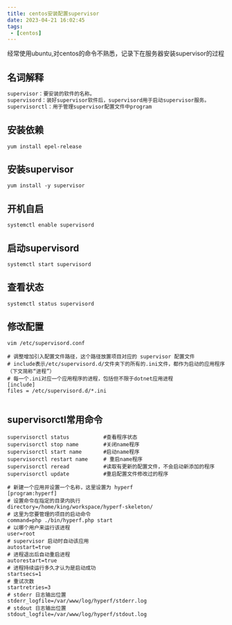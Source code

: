 ```yaml
---
title: centos安装配置supervisor
date: 2023-04-21 16:02:45
tags:
 - [centos]
---
```


经常使用ubuntu,对centos的命令不熟悉，记录下在服务器安装supervisor的过程

<!-- more -->

## 名词解释

```javascript
supervisor：要安装的软件的名称。
supervisord：装好supervisor软件后，supervisord用于启动supervisor服务。
supervisorctl：用于管理supervisor配置文件中program

```

## 安装依赖

```
yum install epel-release

```

## 安装supervisor

```
yum install -y supervisor

```

## 开机自启

```
systemctl enable supervisord

```

## 启动supervisord

```
systemctl start supervisord

```

## 查看状态

    systemctl status supervisord

## 修改配置

```
vim /etc/supervisord.conf

```

```
# 调整增加引入配置文件路径，这个路径放置项目对应的 supervisor 配置文件
# include表示/etc/supervisord.d/文件夹下的所有的.ini文件，都作为启动的应用程序（下文简称“进程”）
# 每一个.ini对应一个应用程序的进程，包括但不限于dotnet应用进程
[include]
files = /etc/supervisord.d/*.ini


```

## supervisorctl常用命令

    supervisorctl status           #查看程序状态
    supervisorctl stop name        #关闭name程序
    supervisorctl start name       #启动name程序
    supervisorctl restart name     # 重启name程序
    supervisorctl reread           #读取有更新的配置文件，不会启动新添加的程序
    supervisorctl update           #重启配置文件修改过的程序

```
# 新建一个应用并设置一个名称，这里设置为 hyperf
[program:hyperf]
# 设置命令在指定的目录内执行
directory=/home/king/workspace/hyperf-skeleton/
# 这里为您要管理的项目的启动命令
command=php ./bin/hyperf.php start
# 以哪个用户来运行该进程
user=root
# supervisor 启动时自动该应用
autostart=true
# 进程退出后自动重启进程
autorestart=true
# 进程持续运行多久才认为是启动成功
startsecs=1
# 重试次数
startretries=3
# stderr 日志输出位置
stderr_logfile=/var/www/log/hyperf/stderr.log
# stdout 日志输出位置
stdout_logfile=/var/www/log/hyperf/stdout.log
```


